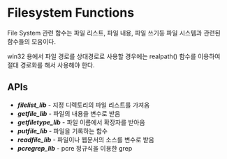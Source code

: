 # Filesystem Functions

File System 관련 함수는 파일 리스트, 파일 내용, 파일 쓰기등 파일 시스템과 관련된 함수들의 모음이다.

win32 용에서 파일 경로를 상대경로로 사용할 경우에는 realpath() 함수를 이용하여 절대 경로화를 해서
사용해야 한다.

## APIs
* ___filelist_lib___ - 지정 디렉토리의 파일 리스트를 가져옴
* ___getfile_lib___ - 파일의 내용을 변수로 받음
* ___getfiletype_lib___ - 파일 이름에서 확장자를 받아옴
* ___putfile_lib___ - 파일을 기록하는 함수
* ___readfile_lib___ - 파일이나 웹문서의 소스를 변수로 받음
* ___pcregrep_lib___ - pcre 정규식을 이용한 grep




